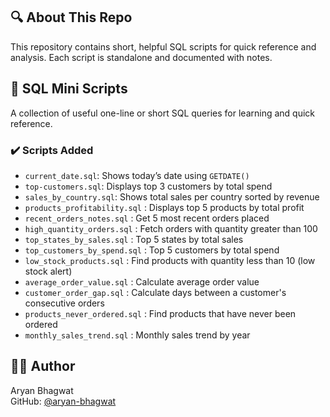## 🔍 About This Repo

This repository contains short, helpful SQL scripts for quick reference and analysis. Each script is standalone and documented with notes.

## 📁 SQL Mini Scripts

A collection of useful one-line or short SQL queries for learning and quick reference.

### ✔️ Scripts Added
- `current_date.sql`: Shows today’s date using `GETDATE()`
- `top-customers.sql`: Displays top 3 customers by total spend
- `sales_by_country.sql`: Shows total sales per country sorted by revenue
- `products_profitability.sql` : Displays top 5 products by total profit
- `recent_orders_notes.sql` : Get 5 most recent orders placed
- `high_quantity_orders.sql` : Fetch orders with quantity greater than 100
- `top_states_by_sales.sql` : Top 5 states by total sales
- `top_customers_by_spend.sql` : Top 5 customers by total spend
- `low_stock_products.sql` : Find products with quantity less than 10 (low stock alert)
- `average_order_value.sql` : Calculate average order value
- `customer_order_gap.sql` : Calculate days between a customer's consecutive orders
- `products_never_ordered.sql` : Find products that have never been ordered
- `monthly_sales_trend.sql` : Monthly sales trend by year

## 🧑‍💻 Author

Aryan Bhagwat  
GitHub: [@aryan-bhagwat](https://github.com/aryan-bhagwat)  
